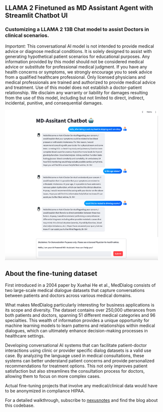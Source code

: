 ## LLAMA 2 Finetuned as MD Assistant Agent with Streamlit Chatbot UI
### Customizing a LLAMA 2 13B Chat model to assist Doctors in clinical scenarios. ###

*Important:* This conversational AI model is not intended to provide medical advice or diagnose medical conditions. It is solely designed to assist with generating hypothetical patient scenarios for educational purposes. Any information provided by this model should not be considered medical advice or substitute for professional medical judgment. If you have any health concerns or symptoms, we strongly encourage you to seek advice from a qualified healthcare professional. Only licensed physicians and medical professionals are trained and authorized to provide medical advice and treatment. Use of this model does not establish a doctor-patient relationship. We disclaim any warranty or liability for damages resulting from the use of this model, including but not limited to direct, indirect, incidental, punitive, and consequential damages.

![alt text](md-chatbot.png "Title")

## About the fine-tuning dataset ##
First introduced in a 2004 paper by Xuehai He et al., MedDialog consists of two large-scale medical dialogue datasets that capture conversations between patients and doctors across various medical domains.

What makes MedDialog particularly interesting for business applications is its scope and diversity. The dataset contains over 250,000 utterances from both patients and doctors, spanning 51 different medical categories and 96 specialties. This wealth of information provides a unique opportunity for machine learning models to learn patterns and relationships within medical dialogues, which can ultimately enhance decision-making processes in healthcare settings.

Developing conversational AI systems that can facilitate patient-doctor interactions using clinic or provider specific dialog datasets is a valid use case. By analyzing the language used in medical consultations, these systems can better understand patient concerns and provide personalized recommendations for treatment options. This not only improves patient satisfaction but also streamlines the consultation process for doctors, allowing them to focus on more complex cases.

Actual fine-tuning projects that involve any medical/clinical data would have to be anonymized in compliance HIPAA.

For a detailed walkthrough, subscribe to [nexusnotes](https://www.nexusnotes.blog) and find the blog about this codebase.

